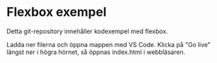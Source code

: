 # Flexbox exempel

Detta git-repository innehåller kodexempel med flexbox.

Ladda ner filerna och öppna mappen med VS Code. Klicka på "Go live" längst ner i högra hörnet, så öppnas index.html i webbläsaren.